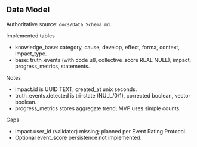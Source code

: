 ## Data Model

Authoritative source: `docs/Data_Schema.md`.

Implemented tables
- knowledge_base: category, cause, develop, effect, forma, context, impact_type.
- base: truth_events (with code u8, collective_score REAL NULL), impact, progress_metrics, statements.

Notes
- impact.id is UUID TEXT; created_at unix seconds.
- truth_events.detected is tri-state (NULL/0/1), corrected boolean, vector boolean.
- progress_metrics stores aggregate trend; MVP uses simple counts.

Gaps
- impact.user_id (validator) missing; planned per Event Rating Protocol.
- Optional event_score persistence not implemented.
